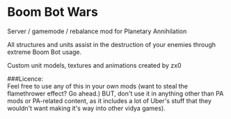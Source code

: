 Boom Bot Wars
============

Server / gamemode / rebalance mod for Planetary Annihilation

All structures and units assist in the destruction of your enemies through extreme Boom Bot usage.

Custom unit models, textures and animations created by zx0

###Licence:  
Feel free to use any of this in your own mods (want to steal the flamethrower effect? Go ahead.) BUT, don't use it in anything other than PA mods or PA-related content, as it includes a lot of Uber's stuff that they wouldn't want making it's way into other vidya games).
